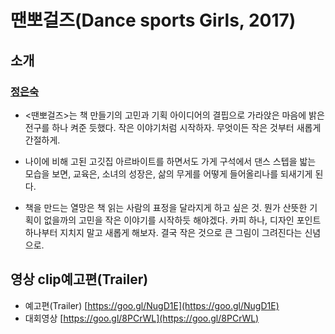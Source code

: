 # 땐뽀걸즈\(Dance sports Girls, 2017\)

## 소개

### [정은숙](https://goo.gl/7pvQtt)

* &lt;땐뽀걸즈&gt;는 책 만들기의 고민과 기획 아이디어의 결핍으로 가라앉은 마음에 밝은 전구를 하나 켜준 듯했다. 작은 이야기처럼 시작하자. 무엇이든 작은 것부터 새롭게 간절하게.

* 나이에 비해 고된 고깃집 아르바이트를 하면서도 가게 구석에서 댄스 스텝을 밟는 모습을 보면, 교육은, 소녀의 성장은, 삶의 무게를 어떻게 들어올리나를 되새기게 된다.

* 책을 만드는 열망은 책 읽는 사람의 표정을 달라지게 하고 싶은 것. 뭔가 산뜻한 기획이 없을까의 고민을 작은 이야기를 시작하듯 해야겠다. 카피 하나, 디자인 포인트 하나부터 지치지 말고 새롭게 해보자. 결국 작은 것으로 큰 그림이 그려진다는 신념으로.

## 영상 clip예고편\(Trailer\)

* 예고편\(Trailer\) [https://goo.gl/NugD1E](https://goo.gl/NugD1E)
* 대회영상 [https://goo.gl/8PCrWL](https://goo.gl/8PCrWL)



